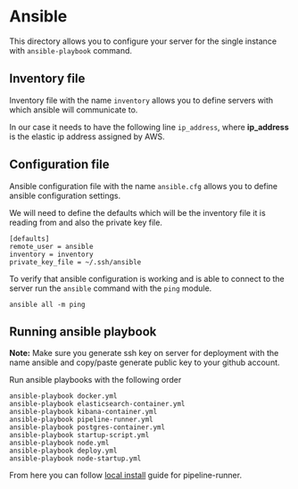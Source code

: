 # Ansible
This directory allows you to configure your server for the single instance with `ansible-playbook` command.

## Inventory file
Inventory file with the name `inventory` allows you to define servers with which ansible will communicate to.

In our case it needs to have the following line `ip_address`, where **ip_address** is the elastic ip address assigned by AWS.

## Configuration file
Ansible configuration file with the name `ansible.cfg` allows you to define ansible configuration settings.

We will need to define the defaults which will be the inventory file it is reading from and also the private key file.

```
[defaults]
remote_user = ansible
inventory = inventory
private_key_file = ~/.ssh/ansible
```

To verify that ansible configuration is working and is able to connect to the server run the `ansible` command with the `ping` module. 

```
ansible all -m ping
```

## Running ansible playbook
**Note:** Make sure you generate ssh key on server for deployment with the name ansible and copy/paste generate public key to your github account.

Run ansible playbooks with the following order
```
ansible-playbook docker.yml
ansible-playbook elasticsearch-container.yml
ansible-playbook kibana-container.yml
ansible-playbook pipeline-runner.yml
ansible-playbook postgres-container.yml
ansible-playbook startup-script.yml
ansible-playbook node.yml
ansible-playbook deploy.yml
ansible-playbook node-startup.yml
```

From here you can follow [local install](https://github.com/broadinstitute/seqr/blob/master/deploy/LOCAL_INSTALL.md) guide for pipeline-runner.